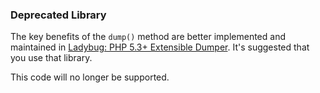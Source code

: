 ### Deprecated Library

The key benefits of the ``dump()`` method are better implemented and maintained in [Ladybug: PHP 5.3+ Extensible Dumper](https://github.com/raulfraile/ladybug).  It's suggested that you use that library.

This code will no longer be supported.


